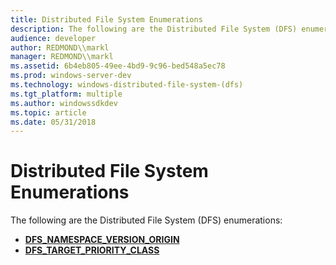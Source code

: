 ```yaml
---
title: Distributed File System Enumerations
description: The following are the Distributed File System (DFS) enumerations
audience: developer
author: REDMOND\\markl
manager: REDMOND\\markl
ms.assetid: 6b4eb805-49ee-4bd9-9c96-bed548a5ec78
ms.prod: windows-server-dev
ms.technology: windows-distributed-file-system-(dfs)
ms.tgt_platform: multiple
ms.author: windowssdkdev
ms.topic: article
ms.date: 05/31/2018
---
```


# Distributed File System Enumerations

The following are the Distributed File System (DFS) enumerations:

-   [**DFS\_NAMESPACE\_VERSION\_ORIGIN**](/previous-versions/windows/desktop/api/LmDfs/ne-lmdfs-dfs_namespace_version_origin)
-   [**DFS\_TARGET\_PRIORITY\_CLASS**](/previous-versions/windows/desktop/api/LmDfs/ne-lmdfs-_dfs_target_priority_class)

 

 




